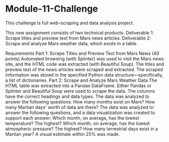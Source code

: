 # Module-11-Challenge

This challenge is full web-scraping and data analysis project.

This new assignment consists of two technical products. 
Deliverable 1: Scrape titles and preview text from Mars news articles.
Deliverable 2: Scrape and analyze Mars weather data, which exists in a table.

Requirements
Part 1: Scrape Titles and Preview Text from Mars News (40 points)
Automated browsing (with Splinter) was used to visit the Mars news site, and the HTML code was extracted (with Beautiful Soup). 
The titles and preview text of the news articles were scraped and extracted. 
The scraped information was stored in the specified Python data structure—specifically, a list of dictionaries. 
Part 2: Scrape and Analyze Mars Weather Data 
The HTML table was extracted into a Pandas DataFrame. Either Pandas or Splinter and Beautiful Soup were used to scrape the data. The columns have the correct headings and data types. 
The data was analyzed to answer the following questions: 
How many months exist on Mars? 
How many Martian days' worth of data are there? 
The data was analyzed to answer the following questions, and a data visualization was created to support each answer: 
Which month, on average, has the lowest temperature? The highest? 
Which month, on average, has the lowest atmospheric pressure? The highest?
How many terrestrial days exist in a Martian year? A visual estimate within 25% was made. 

